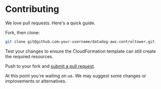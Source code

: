 # Contributing

We love pull requests. Here's a quick guide.

Fork, then clone:

```bash
git clone git@github.com:your-username/datadog-aws-controltower.git
```

Test your changes to ensure the CloudFormation template can still create the required resources.

Push to your fork and [submit a pull request][pr].

[pr]: https://github.com/your-username/datadog-aws-controltower/compare/DataDog:master...master

At this point you're waiting on us. We may suggest some changes or improvements or alternatives.
